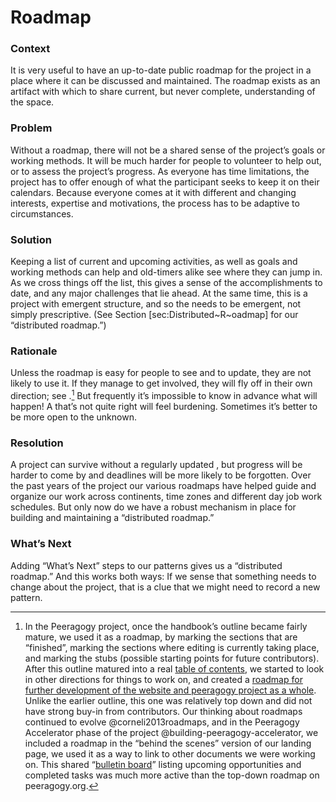 ---
---

Roadmap 
=======

### Context 

It is very useful to have an up-to-date public roadmap for the project
in a place where it can be discussed and maintained. The roadmap exists
as an artifact with which to share current, but never complete,
understanding of the space.

### Problem 

Without a roadmap, there will not be a shared sense of the project’s
goals or working methods. It will be much harder for people to volunteer
to help out, or to assess the project’s progress. As everyone has time
limitations, the project has to offer enough of what the participant
seeks to keep it on their calendars. Because everyone comes at it with
different and changing interests, expertise and motivations, the process
has to be adaptive to circumstances.

### Solution 

Keeping a list of current and upcoming activities, as well as goals and
working methods can help and old-timers alike see where they can jump
in. As we cross things off the list, this gives a sense of the
accomplishments to date, and any major challenges that lie ahead. At the
same time, this is a project with emergent structure, and so the needs
to be emergent, not simply prescriptive. (See Section
[sec:Distributed~R~oadmap] for our “distributed roadmap.”)

### Rationale 

Unless the roadmap is easy for people to see and to update, they are not
likely to use it. If they manage to get involved, they will fly off in
their own direction; see .[^1] But frequently it’s impossible to know in
advance what will happen! A that’s not quite right will feel burdening.
Sometimes it’s better to be more open to the unknown.

### Resolution 

A project can survive without a regularly updated , but progress will be
harder to come by and deadlines will be more likely to be forgotten.
Over the past years of the project our various roadmaps have helped
guide and organize our work across continents, time zones and different
day job work schedules. But only now do we have a robust mechanism in
place for building and maintaining a “distributed roadmap.”

### What’s Next 

Adding “What’s Next” steps to our patterns gives us a “distributed
roadmap.” And this works both ways: If we sense that something needs to
change about the project, that is a clue that we might need to record a
new pattern.

[^1]: In the Peeragogy project, once the handbook’s outline became
    fairly mature, we used it as a roadmap, by marking the sections that
    are “finished”, marking the sections where editing is currently
    taking place, and marking the stubs (possible starting points for
    future contributors). After this outline matured into a real [table
    of contents](http://peeragogy.org/table-of-contents/), we started to
    look in other directions for things to work on, and created a
    [roadmap for further development of the website and peeragogy
    project as a whole](http://peeragogy.org/peeragogy-org-roadmap/).
    Unlike the earlier outline, this one was relatively top down and did
    not have strong buy-in from contributors. Our thinking about
    roadmaps continued to evolve @corneli2013roadmaps, and in the
    Peeragogy Accelerator phase of the project
    @building-peeragogy-accelerator, we included a roadmap in the
    “behind the scenes” version of our landing page, we used it as a way
    to link to other documents we were working on. This shared
    “[bulletin
    board](https://docs.google.com/document/d/1RZEsqFDwF-jPiCvgWzJgi6n6faTRTDuPQS1CMEeXxRE/edit#heading=h.p197njr3jsn8)”
    listing upcoming opportunities and completed tasks was much more
    active than the top-down roadmap on peeragogy.org.


